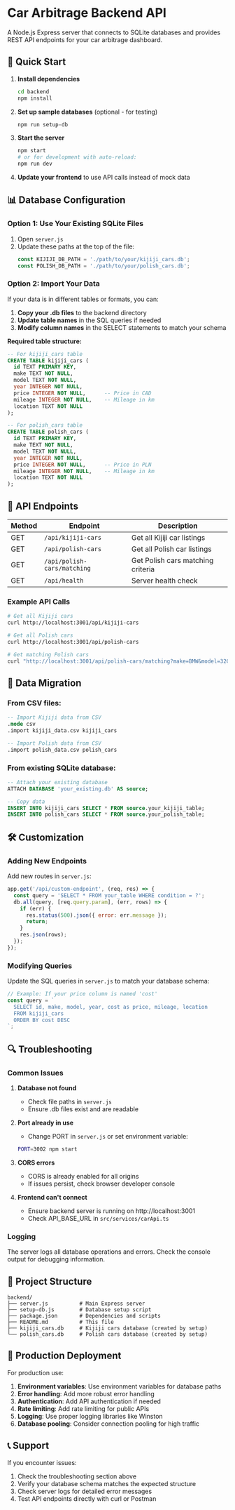 # Car Arbitrage Backend API

A Node.js Express server that connects to SQLite databases and provides REST API endpoints for your car arbitrage dashboard.

## 🚀 Quick Start

1. **Install dependencies**
   ```bash
   cd backend
   npm install
   ```

2. **Set up sample databases** (optional - for testing)
   ```bash
   npm run setup-db
   ```

3. **Start the server**
   ```bash
   npm start
   # or for development with auto-reload:
   npm run dev
   ```

4. **Update your frontend** to use API calls instead of mock data

## 📊 Database Configuration

### Option 1: Use Your Existing SQLite Files

1. Open `server.js`
2. Update these paths at the top of the file:
   ```javascript
   const KIJIJI_DB_PATH = './path/to/your/kijiji_cars.db';
   const POLISH_DB_PATH = './path/to/your/polish_cars.db';
   ```

### Option 2: Import Your Data

If your data is in different tables or formats, you can:

1. **Copy your .db files** to the backend directory
2. **Update table names** in the SQL queries if needed
3. **Modify column names** in the SELECT statements to match your schema

**Required table structure:**
```sql
-- For kijiji_cars table
CREATE TABLE kijiji_cars (
  id TEXT PRIMARY KEY,
  make TEXT NOT NULL,
  model TEXT NOT NULL,
  year INTEGER NOT NULL,
  price INTEGER NOT NULL,      -- Price in CAD
  mileage INTEGER NOT NULL,    -- Mileage in km
  location TEXT NOT NULL
);

-- For polish_cars table  
CREATE TABLE polish_cars (
  id TEXT PRIMARY KEY,
  make TEXT NOT NULL,  
  model TEXT NOT NULL,
  year INTEGER NOT NULL,
  price INTEGER NOT NULL,      -- Price in PLN
  mileage INTEGER NOT NULL,    -- Mileage in km
  location TEXT NOT NULL
);
```

## 📡 API Endpoints

| Method | Endpoint | Description |
|--------|----------|-------------|
| GET | `/api/kijiji-cars` | Get all Kijiji car listings |
| GET | `/api/polish-cars` | Get all Polish car listings |
| GET | `/api/polish-cars/matching` | Get Polish cars matching criteria |
| GET | `/api/health` | Server health check |

### Example API Calls

```bash
# Get all Kijiji cars
curl http://localhost:3001/api/kijiji-cars

# Get all Polish cars  
curl http://localhost:3001/api/polish-cars

# Get matching Polish cars
curl "http://localhost:3001/api/polish-cars/matching?make=BMW&model=320i&year=2018&mileage=95000"
```

## 🔄 Data Migration

### From CSV files:
```sql
-- Import Kijiji data from CSV
.mode csv
.import kijiji_data.csv kijiji_cars

-- Import Polish data from CSV  
.import polish_data.csv polish_cars
```

### From existing SQLite database:
```sql
-- Attach your existing database
ATTACH DATABASE 'your_existing.db' AS source;

-- Copy data
INSERT INTO kijiji_cars SELECT * FROM source.your_kijiji_table;
INSERT INTO polish_cars SELECT * FROM source.your_polish_table;
```

## 🛠 Customization

### Adding New Endpoints

Add new routes in `server.js`:
```javascript
app.get('/api/custom-endpoint', (req, res) => {
  const query = 'SELECT * FROM your_table WHERE condition = ?';
  db.all(query, [req.query.param], (err, rows) => {
    if (err) {
      res.status(500).json({ error: err.message });
      return;
    }
    res.json(rows);
  });
});
```

### Modifying Queries

Update the SQL queries in `server.js` to match your database schema:
```javascript
// Example: If your price column is named 'cost'
const query = `
  SELECT id, make, model, year, cost as price, mileage, location 
  FROM kijiji_cars 
  ORDER BY cost DESC
`;
```

## 🔍 Troubleshooting

### Common Issues

1. **Database not found**
   - Check file paths in `server.js`
   - Ensure .db files exist and are readable

2. **Port already in use**
   - Change PORT in `server.js` or set environment variable:
   ```bash
   PORT=3002 npm start
   ```

3. **CORS errors**
   - CORS is already enabled for all origins
   - If issues persist, check browser developer console

4. **Frontend can't connect**
   - Ensure backend server is running on http://localhost:3001
   - Check API_BASE_URL in `src/services/carApi.ts`

### Logging

The server logs all database operations and errors. Check the console output for debugging information.

## 📁 Project Structure

```
backend/
├── server.js          # Main Express server
├── setup-db.js        # Database setup script
├── package.json       # Dependencies and scripts
├── README.md          # This file
├── kijiji_cars.db     # Kijiji cars database (created by setup)
└── polish_cars.db     # Polish cars database (created by setup)
```

## 🚀 Production Deployment

For production use:

1. **Environment variables**: Use environment variables for database paths
2. **Error handling**: Add more robust error handling
3. **Authentication**: Add API authentication if needed  
4. **Rate limiting**: Add rate limiting for public APIs
5. **Logging**: Use proper logging libraries like Winston
6. **Database pooling**: Consider connection pooling for high traffic

## 📞 Support

If you encounter issues:
1. Check the troubleshooting section above
2. Verify your database schema matches the expected structure
3. Check server logs for detailed error messages
4. Test API endpoints directly with curl or Postman